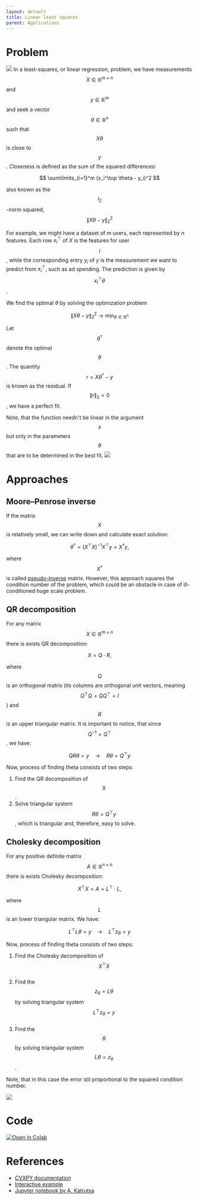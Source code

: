 ```yaml
---
layout: default
title: Linear least squares
parent: Applications
---
```


# Problem

![](../lls_idea.svg)
In a least-squares, or linear regression, problem, we have measurements $$ X \in \mathbb{R}^{m \times n} $$ and $$ y \in \mathbb{R}^{m} $$ and seek a vector $$ \theta \in \mathbb{R}^{n} $$ such that $$ X \theta $$ is close to $$ y $$. Closeness is defined as the sum of the squared differences: 

$$ 
\sum\limits_{i=1}^m (x_i^\top \theta - y_i)^2
$$

also known as the $$ l_2 $$-norm squared, $$ \|X \theta - y\|^2_2 $$

For example, we might have a dataset of $m$ users, each represented by $n$ features. Each row $x_i^\top$ of $X$ is the features for user $$ i $$, while the corresponding entry $y_i$ of $y$ is the measurement we want to predict from $x_i^\top$, such as ad spending. The prediction is given by $$ x_i^\top \theta $$.

We find the optimal $\theta$ by solving the optimization problem

$$
\|X \theta - y\|^2_2 \to \min_{\theta \in \mathbb{R}^{n}}
$$

Let $$\theta^*$$ denote the optimal $$ \theta $$. The quantity $$ r=X \theta^* - y $$ is known as the residual. If $$ \|r\|_2 = 0 $$, we have a perfect fit.

Note, that the function needn't be linear in the argument $$x$$ but only in the parameters $$\theta$$ that are to be determined in the best fit.
![](../non_linear_fit.svg)

# Approaches

## Moore–Penrose inverse
If the matrix $$X$$ is relatively small, we can write down and calculate exact solution:

$$
\theta^* = (X^\top X)^{-1} X^\top y = X^\dagger y, 
$$

where $$X^\dagger$$ is called [pseudo-inverse](https://en.wikipedia.org/wiki/Moore%E2%80%93Penrose_inverse) matrix. However, this approach squares the condition number of the problem, which could be an obstacle in case of ill-conditioned huge scale problem. 

## QR decomposition
For any matrix $$X \in \mathbb{R}^{m \times n}$$ there is exists QR decomposition:

$$
X = Q \cdot R,
$$

where  $$Q$$ is an orthogonal matrix (its columns are orthogonal unit vectors, meaning  $$Q^\top Q=QQ^\top=I$$) and $$R$$ is an upper triangular matrix. It is important to notice, that since $$Q^{-1} = Q^\top$$, we have:

$$
QR\theta = y \quad \longrightarrow \quad R \theta = Q^\top y
$$

Now, process of finding theta consists of two steps:
1. Find the QR decomposition of $$X$$.
1. Solve triangular system $$R \theta = Q^\top y$$, which is triangular and, therefore, easy to solve.

## Cholesky decomposition
For any positive definite matrix $$A \in \mathbb{R}^{n \times n}$$ there is exists Cholesky decomposition:

$$
X^\top X = A = L^\top \cdot L,
$$

where  $$L$$ is an lower triangular matrix. We have:

$$
L^\top L\theta = y \quad \longrightarrow \quad L^\top z_\theta = y
$$

Now, process of finding theta consists of two steps:
1. Find the Cholesky decomposition of $$X^\top X$$.
1. Find the $$z_\theta = L\theta$$ by solving triangular system $$L^\top z_\theta = y$$.
1. Find the $$\theta$$ by solving triangular system $$L\theta = z_\theta$$.

Note, that in this case the error stil proportional to the squared condition number.

![](../lls_times.svg)


# Code
[![Open In Colab](https://colab.research.google.com/assets/colab-badge.svg#button)](https://colab.research.google.com/github/MerkulovDaniil/optim/blob/master/assets/Notebooks/Least_squares.ipynb)
# References
* [CVXPY documentation](https://www.cvxpy.org/examples/basic/least_squares.html)
* [Interactive example](http://setosa.io/ev/ordinary-least-squares-regression/)
* [Jupyter notebook by A. Katrutsa](https://nbviewer.jupyter.org/github/amkatrutsa/MIPT-Opt/blob/master/16-LSQ/Seminar16en.ipynb)
